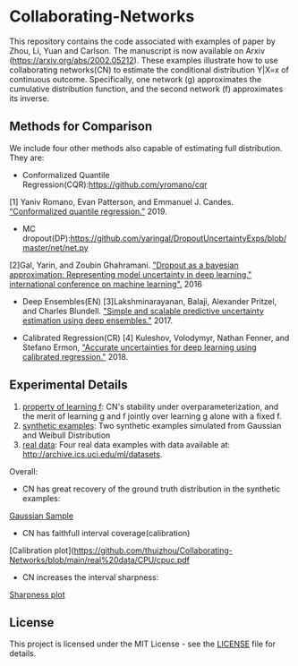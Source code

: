 # Collaborating-Networks

This repository contains the code associated with examples of paper by Zhou, Li, Yuan and Carlson. The manuscript is now available on Arxiv (https://arxiv.org/abs/2002.05212). These examples illustrate how to use collaborating networks(CN) to estimate the conditional distribution Y|X=x of continuous outcome.
Specifically, one network (g) approximates the cumulative distribution function, and the second network (f) approximates its inverse.





## Methods for Comparison
We include four other methods also capable of estimating full distribution. They are:

* Conformalized Quantile Regression(CQR):https://github.com/yromano/cqr

[1] Yaniv Romano, Evan Patterson, and Emmanuel J. Candes. [“Conformalized quantile regression.”](https://arxiv.org/abs/1905.03222) 2019. 

* MC dropout(DP):https://github.com/yaringal/DropoutUncertaintyExps/blob/master/net/net.py

[2]Gal, Yarin, and Zoubin Ghahramani. ["Dropout as a bayesian approximation: Representing model uncertainty in deep learning." international conference on machine learning".](http://proceedings.mlr.press/v48/gal16.pdf) 2016

* Deep Ensembles(EN)
[3]Lakshminarayanan, Balaji, Alexander Pritzel, and Charles Blundell. ["Simple and scalable predictive uncertainty estimation using deep ensembles."](http://papers.nips.cc/paper/7219-simple-and-scalable-predictive-uncertainty-estimation-using-deep-ensembles.pdf) 2017.

* Calibrated Regression(CR)
[4] Kuleshov, Volodymyr, Nathan Fenner, and Stefano Ermon, ["Accurate uncertainties for deep learning using calibrated regression."](https://arxiv.org/pdf/1807.00263.pdf) 2018.




## Experimental Details

1. [property of learning f](https://github.com/thuizhou/Collaborating-Networks/tree/main/property%20of%20learning%20f): CN's stability under overparameterization, and the merit of learning g and f jointly over learning g alone with a fixed f. 
2. [synthetic examples](https://github.com/thuizhou/Collaborating-Networks/tree/main/synthetic%20examples): Two synthetic examples simulated from Gaussian and Weibull Distribution
3. [real data](https://github.com/thuizhou/Collaborating-Networks/tree/main/real%20data): Four real data examples with data available at: http://archive.ics.uci.edu/ml/datasets.


Overall:

* CN has great recovery of the ground truth distribution in the synthetic examples:

[Gaussian Sample](https://github.com/thuizhou/Collaborating-Networks/blob/main/synthetic%20examples/syn-1/syn1dist1.pdf)


* CN has faithfull interval coverage(calibration)

[Calibration plot](https://github.com/thuizhou/Collaborating-Networks/blob/main/real%20data/CPU/cpuc.pdf

* CN increases the interval sharpness:

[Sharpness plot](https://github.com/thuizhou/Collaborating-Networks/blob/main/real%20data/CPU/cpul.pdf)






## License

This project is licensed under the MIT License - see the [LICENSE](LICENSE) file for details.
